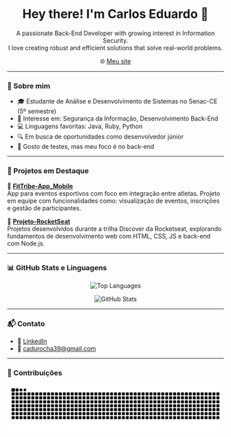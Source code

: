 <h1 align="center">Hey there! I'm Carlos Eduardo 👋</h1>

<p align="center">
  A passionate Back-End Developer with growing interest in Information Security.<br>
  I love creating robust and efficient solutions that solve real-world problems.
</p>

<p align="center">
  🌐 <a href="https://tinyurl.com/4wt9e8xz" target="_blank">Meu site</a>
</p>

---

### 💼 Sobre mim

- 🎓 Estudante de Análise e Desenvolvimento de Sistemas no Senac-CE (5º semestre)  
- 🧠 Interesse em: Segurança da Informação, Desenvolvimento Back-End  
- 💻 Linguagens favoritas: Java, Ruby, Python  
- 🔍 Em busca de oportunidades como desenvolvedor júnior  
- 🧪 Gosto de testes, mas meu foco é no back-end  

---

### 🚀 Projetos em Destaque

🔹 [**FitTribe-App_Mobile**](https://github.com/carloseduardo-rocha/FitTribe-App_Mobile)  
App para eventos esportivos com foco em integração entre atletas. Projeto em equipe com funcionalidades como: visualização de eventos, inscrições e gestão de participantes.

🔹 [**Projeto-RocketSeat**](https://github.com/carloseduardo-rocha/Projeto-RocketSeat)  
Projetos desenvolvidos durante a trilha Discover da Rocketseat, explorando fundamentos de desenvolvimento web com HTML, CSS, JS e back-end com Node.js.

---

### 📊 GitHub Stats e Linguagens

<p align="center">
  <img src="https://github-readme-stats.vercel.app/api/top-langs/?username=carloseduardo-rocha&layout=compact&theme=radical" alt="Top Languages" />
</p>

<p align="center">
  <img src="https://github-readme-stats.vercel.app/api?username=carloseduardo-rocha&show_icons=true&theme=radical" alt="GitHub Stats" />
</p>

---

### 📬 Contato

- 🔗 [LinkedIn](https://www.linkedin.com/in/carlos-eduardo-408087230)  
- 📧 cadurocha39@gmail.com  

---

### 🐍 Contribuições

<p align="center">
  <img src="https://raw.githubusercontent.com/carloseduardo-rocha/carloseduardo-rocha/output/github-contribution-grid-snake.svg" alt="Snake animation" />
</p>
